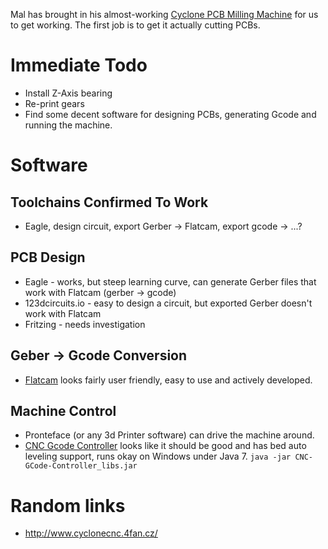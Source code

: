Mal has brought in his almost-working [Cyclone PCB Milling Machine](http://reprap.org/wiki/Cyclone_PCB_Factory) for us to get working.  The first job is to get it actually cutting PCBs.

# Immediate Todo
* Install Z-Axis bearing
* Re-print gears
* Find some decent software for designing PCBs, generating Gcode and running the machine.

# Software

## Toolchains Confirmed To Work
* Eagle, design circuit, export Gerber -> Flatcam, export gcode -> ...?

## PCB Design
* Eagle - works, but steep learning curve, can generate Gerber files that work with Flatcam (gerber -> gcode)
* 123dcircuits.io - easy to design a circuit, but exported Gerber doesn't work with Flatcam
* Fritzing - needs investigation

## Geber -> Gcode Conversion
* [Flatcam](http://flatcam.org/) looks fairly user friendly, easy to use and actively developed.

## Machine Control
* Pronteface (or any 3d Printer software) can drive the machine around.
* [CNC Gcode Controller](http://reprap.org/wiki/CNCGcodeController) looks like it should be good and has bed auto leveling support, runs okay on Windows under Java 7.  `java -jar CNC-GCode-Controller_libs.jar`

# Random links
* http://www.cyclonecnc.4fan.cz/